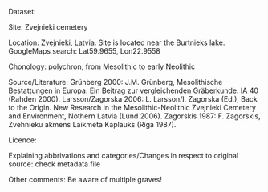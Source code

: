 Dataset:

Site:
Zvejnieki cemetery

Location:
  Zvejnieki, Latvia. Site is located near the Burtnieks lake. 
  GoogleMaps search: Lat59.9655, Lon22.9558
  
Chonology:
  polychron, from Mesolithic to early Neolithic

Source/Literature:
  Grünberg 2000: J.M. Grünberg, Mesolithische Bestattungen in Europa. Ein Beitrag zur vergleichenden Gräberkunde. IA 40 (Rahden 2000).
  Larsson/Zagorska 2006: L. Larsson/I. Zagorska (Ed.), Back to the Origin. New Research in the Mesolithic-Neolithic Zvejnieki Cemetery and Environment, Nothern Latvia (Lund 2006).
  Zagorskis 1987: F. Zagorskis, Zvehnieku akmens Laikmeta Kaplauks (Riga 1987).

Licence:

Explaining abbrivations and categories/Changes in respect to original source:
  check metadata file 

Other comments:
  Be aware of multiple graves!
